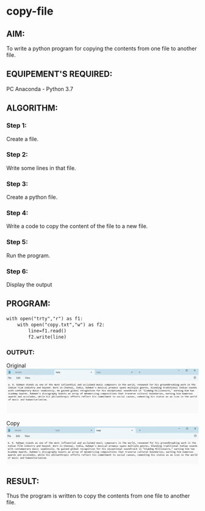 # copy-file
## AIM:
To write a python program for copying the contents from one file to another file.
## EQUIPEMENT'S REQUIRED: 
PC
Anaconda - Python 3.7
## ALGORITHM: 
### Step 1:
Create a file.
### Step 2: 
 Write some lines in that file.
### Step 3: 
Create a python file.
### Step 4:  
Write a code to copy the content of the file to a new file.
### Step 5: 
Run the program.
### Step 6: 
Display the output
## PROGRAM:
```
with open("trty","r") as f1:
    with open("copy.txt","w") as f2:
        line=f1.read()
        f2.write(line)
```
### OUTPUT:
Original
![Alt text](<Screenshot 2023-12-23 141254.png>)

Copy
![Alt text](<Screenshot 2023-12-23 141316.png>)


## RESULT:
Thus the program is written to copy the contents from one file to another file.